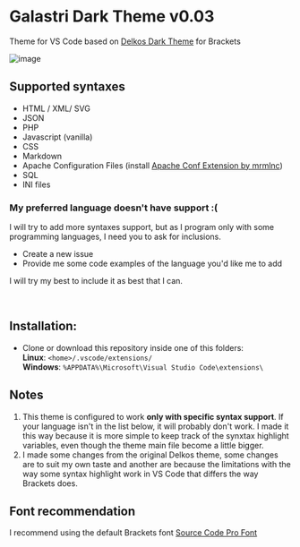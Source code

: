 # Galastri Dark Theme v0.03
Theme for VS Code based on [Delkos Dark Theme](https://github.com/David5i6/Brackets-Delkos-Dark-Theme) for Brackets

![image](https://user-images.githubusercontent.com/49572917/112898092-c811f600-90b6-11eb-8883-8e4a3cc57860.png)

## Supported syntaxes
- HTML / XML/ SVG
- JSON
- PHP
- Javascript (vanilla)
- CSS
- Markdown
- Apache Configuration Files (install [Apache Conf Extension by mrmlnc](https://marketplace.visualstudio.com/items?itemName=mrmlnc.vscode-apache))
- SQL
- INI files

### My preferred language doesn't have support :(
I will try to add more syntaxes support, but as I program only with some programming languages, I need you to ask for inclusions.
- Create a new issue
- Provide me some code examples of the language you'd like me to add

I will try my best to include it as best that I can.

<br>

## Installation:
- Clone or download this repository inside one of this folders:<br>
  **Linux**: `<home>/.vscode/extensions/`<br>
  **Windows**: `%APPDATA%\Microsoft\Visual Studio Code\extensions\`

## Notes
1. This theme is configured to work **only with specific syntax support**. If your language isn't in the list below, it will probably don't work. I made it this way because it is more simple to keep track of the synxtax highlight variables, even though the theme main file become a little bigger.
2. I made some changes from the original Delkos theme, some changes are to suit my own taste and another are because the limitations with the way some syntax highlight work in VS Code that differs the way Brackets does.

## Font recommendation
I recommend using the default Brackets font [Source Code Pro Font](https://github.com/adobe-fonts/source-code-pro)
